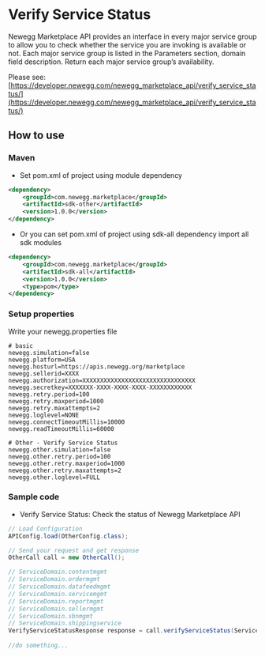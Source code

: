 # Verify Service Status
Newegg Marketplace API provides an interface in every major service group to allow you to check whether the service you are invoking is available or not. Each major service group is listed in the Parameters section, domain field description. Return each major service group’s availability.

Please see: [https://developer.newegg.com/newegg_marketplace_api/verify_service_status/](https://developer.newegg.com/newegg_marketplace_api/verify_service_status/)

## How to use
### Maven
- Set pom.xml of project using module dependency
```xml
<dependency>
    <groupId>com.newegg.marketplace</groupId>
    <artifactId>sdk-other</artifactId>
    <version>1.0.0</version>
</dependency>
```

- Or you can set pom.xml of project using sdk-all dependency import all sdk modules
```xml
<dependency>
    <groupId>com.newegg.marketplace</groupId>
    <artifactId>sdk-all</artifactId>
    <version>1.0.0</version>
    <type>pom</type>
</dependency>
```

### Setup properties
Write your newegg.properties file
```properties
# basic
newegg.simulation=false
newegg.platform=USA
newegg.hosturl=https://apis.newegg.org/marketplace
newegg.sellerid=XXXX
newegg.authorization=XXXXXXXXXXXXXXXXXXXXXXXXXXXXXXXX
newegg.secretkey=XXXXXXX-XXXX-XXXX-XXXX-XXXXXXXXXXXX
newegg.retry.period=100
newegg.retry.maxperiod=1000
newegg.retry.maxattempts=2
newegg.loglevel=NONE
newegg.connectTimeoutMillis=10000
newegg.readTimeoutMillis=60000

# Other - Verify Service Status
newegg.other.simulation=false
newegg.other.retry.period=100
newegg.other.retry.maxperiod=1000
newegg.other.retry.maxattempts=2
newegg.other.loglevel=FULL
```

### Sample code
- Verify Service Status: Check the status of Newegg Marketplace API
```java
// Load Configuration
APIConfig.load(OtherConfig.class);

// Send your request and get response
OtherCall call = new OtherCall();

// ServiceDomain.contentmgmt
// ServiceDomain.ordermgmt
// ServiceDomain.datafeedmgmt
// ServiceDomain.servicemgmt
// ServiceDomain.reportmgmt
// ServiceDomain.sellermgmt
// ServiceDomain.sbnmgmt
// ServiceDomain.shippingservice
VerifyServiceStatusResponse response = call.verifyServiceStatus(ServiceDomain.ordermgmt);
	
//do something...
```
